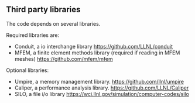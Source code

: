Third party libraries
-----------------------
The code depends on several libraries.

Required libraries are:
- Conduit, a io interchange library
  https://github.com/LLNL/conduit 
- MFEM, a finite element methods library (required if reading in MFEM meshes)
  https://github.com/mfem/mfem

Optional libraries:
- Umpire, a memory management library.
  https://github.com/llnl/umpire
- Caliper, a performance analysis library.
  https://github.com/LLNL/Caliper
- SILO, a file i/o library
  https://wci.llnl.gov/simulation/computer-codes/silo
